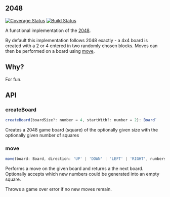## 2048

[![Coverage Status](https://coveralls.io/repos/github/zuze-lab/modifiable/badge.svg)](https://coveralls.io/github/akmjenkins/2048)
[![Build Status](https://travis-ci.com/zuze-lab/modifiable.svg)](https://travis-ci.com/akmjenkins/2048)


A functional implementation of the [2048](https://play2048.co/).

By default this implementation follows 2048 exactly - a 4x4 board is created with a 2 or 4 entered in two randomly chosen blocks. Moves can then be performed on a board using [move](#move).

## Why?

For fun.

## API

### createBoard
```js
createBoard(boardSize?: number = 4, startWith?: number = 2): Board`
```

Creates a 2048 game board (square) of the optionally given size with the optionally
given number of squares

### move
```js
move(board: Board, direction: 'UP' | 'DOWN' | 'LEFT' | 'RIGHT', numbers?: number[] = [2,4]): Board`
```

Performs a move on the given board and returns a the next board. Optionally accepts which new numbers could be generated into an empty square. 

Throws a game over error if no new moves remain.